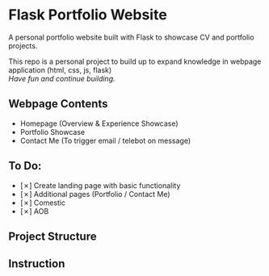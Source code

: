 # Flask Portfolio Website

A personal portfolio website built with Flask to showcase CV and portfolio projects.

This repo is a personal project to build up to expand knowledge in webpage application (html, css, js, flask)   
*Have fun and continue building.*

## Webpage Contents
- Homepage (Overview & Experience Showcase)
- Portfolio Showcase
- Contact Me (To trigger email / telebot on message)


## To Do:
- [&cross;] Create landing page with basic functionality
- [&cross;] Additional pages (Portfolio / Contact Me)
- [&cross;] Comestic
- [&cross;] AOB


## Project Structure


## Instruction
